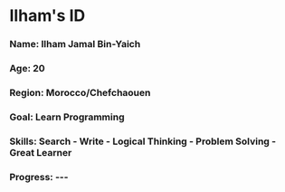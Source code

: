 <div>
  <h1>Ilham's ID </h1>
  <h3>Name: Ilham Jamal Bin-Yaich</h3>
  <h3>Age: 20</h3>
  <h3>Region: Morocco/Chefchaouen</h3>
  <h3>Goal: Learn Programming</h3>
  <h3>Skills: Search - Write - Logical Thinking - Problem Solving - Great Learner</h3>
  <h3>Progress: ---</h3>
</div>
